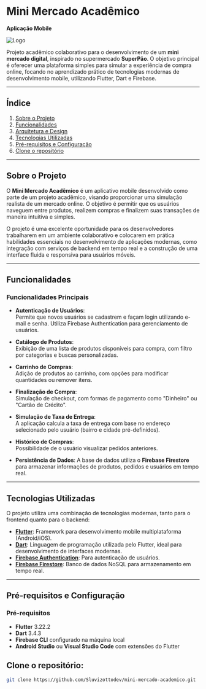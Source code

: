 # **Mini Mercado Acadêmico**  
**Aplicação Mobile**

![Logo](https://github.com/user-attachments/assets/c6771a8b-9c00-405d-a40a-28afbb28cf47)

Projeto acadêmico colaborativo para o desenvolvimento de um **mini mercado digital**, inspirado no supermercado **SuperPão**. O objetivo principal é oferecer uma plataforma simples para simular a experiência de compra online, focando no aprendizado prático de tecnologias modernas de desenvolvimento mobile, utilizando Flutter, Dart e Firebase.

---

## **Índice**

1. [Sobre o Projeto](#sobre-o-projeto)  
2. [Funcionalidades](#funcionalidades)  
3. [Arquitetura e Design](#arquitetura-e-design)  
4. [Tecnologias Utilizadas](#tecnologias-utilizadas)  
5. [Pré-requisitos e Configuração](#pre-requisitos-e-configuração)  
6. [Clone o repositório](#clone-o-repositorio)  


---

## **Sobre o Projeto**

O **Mini Mercado Acadêmico** é um aplicativo mobile desenvolvido como parte de um projeto acadêmico, visando proporcionar uma simulação realista de um mercado online. O objetivo é permitir que os usuários naveguem entre produtos, realizem compras e finalizem suas transações de maneira intuitiva e simples.

O projeto é uma excelente oportunidade para os desenvolvedores trabalharem em um ambiente colaborativo e colocarem em prática habilidades essenciais no desenvolvimento de aplicações modernas, como integração com serviços de backend em tempo real e a construção de uma interface fluida e responsiva para usuários móveis.

---

## **Funcionalidades**

### **Funcionalidades Principais**

- **Autenticação de Usuários**:  
  Permite que novos usuários se cadastrem e façam login utilizando e-mail e senha. Utiliza Firebase Authentication para gerenciamento de usuários.
  
- **Catálogo de Produtos**:  
  Exibição de uma lista de produtos disponíveis para compra, com filtro por categorias e buscas personalizadas.

- **Carrinho de Compras**:  
  Adição de produtos ao carrinho, com opções para modificar quantidades ou remover itens.

- **Finalização de Compra**:  
  Simulação de checkout, com formas de pagamento como "Dinheiro" ou "Cartão de Crédito". 

- **Simulação de Taxa de Entrega**:  
  A aplicação calcula a taxa de entrega com base no endereço selecionado pelo usuário (bairro e cidade pré-definidos).

- **Histórico de Compras**:  
  Possibilidade de o usuário visualizar pedidos anteriores.

- **Persistência de Dados**: A base de dados utiliza o **Firebase Firestore** para armazenar informações de produtos, pedidos e usuários em tempo real.

---

## **Tecnologias Utilizadas**

O projeto utiliza uma combinação de tecnologias modernas, tanto para o frontend quanto para o backend:

- **[Flutter](https://flutter.dev/)**: Framework para desenvolvimento mobile multiplataforma (Android/iOS).
- **[Dart](https://dart.dev/)**: Linguagem de programação utilizada pelo Flutter, ideal para desenvolvimento de interfaces modernas.
- **[Firebase Authentication](https://firebase.google.com/products/auth)**: Para autenticação de usuários.
- **[Firebase Firestore](https://firebase.google.com/products/firestore)**: Banco de dados NoSQL para armazenamento em tempo real.

---

## **Pré-requisitos e Configuração**

### **Pré-requisitos**
- **Flutter** 3.22.2
- **Dart** 3.4.3
- **Firebase CLI** configurado na máquina local
- **Android Studio** ou **Visual Studio Code** com extensões do Flutter


## **Clone o repositório**:
   ```bash
   git clone https://github.com/Sluvizottodev/mini-mercado-academico.git


